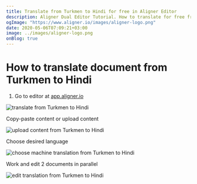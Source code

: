 ```yaml
---
title: Translate from Turkmen to Hindi for free in Aligner Editor
description: Aligner Dual Editor Tutorial. How to translate for free from Turkmen to Hindi. Aligner is multilingual document management platform. 
ogImage: "https://www.aligner.io/images/aligner-logo.png"
date: 2020-05-06T07:09:21+03:00
image: ../images/aligner-logo.png
onBlog: true
---
```


# How to translate document from Turkmen to Hindi

1. Go to editor at [app.aligner.io](https://app.aligner.io "Aligner App web page")

![translate from Turkmen to Hindi](../aligner-blank-editor.png "translate from Turkmen to Hindi")

Copy-paste content or upload content

![upload content from Turkmen to Hindi](../aligner-uploaded-document.png "upload content from Turkmen to Hindi")

Choose desired language

![choose machine translation from Turkmen to Hindi](../aligner-language-dropdown.png "choose machine translation from Turkmen to Hindi")

Work and edit 2 documents in parallel

![edit translation from Turkmen to Hindi](../aligner-double-sitded-editor.png "edit translation from Turkmen to Hindi")


